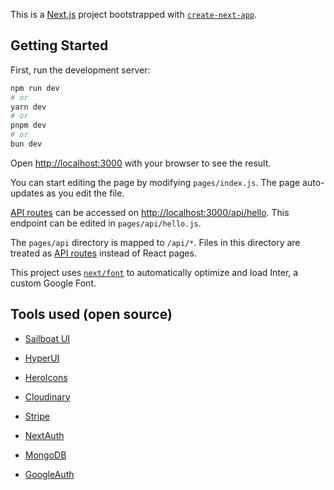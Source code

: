 This is a [Next.js](https://nextjs.org/) project bootstrapped with [`create-next-app`](https://github.com/vercel/next.js/tree/canary/packages/create-next-app).

## Getting Started

First, run the development server:

```bash
npm run dev
# or
yarn dev
# or
pnpm dev
# or
bun dev
```

Open [http://localhost:3000](http://localhost:3000) with your browser to see the result.

You can start editing the page by modifying `pages/index.js`. The page auto-updates as you edit the file.

[API routes](https://nextjs.org/docs/api-routes/introduction) can be accessed on [http://localhost:3000/api/hello](http://localhost:3000/api/hello). This endpoint can be edited in `pages/api/hello.js`.

The `pages/api` directory is mapped to `/api/*`. Files in this directory are treated as [API routes](https://nextjs.org/docs/api-routes/introduction) instead of React pages.

This project uses [`next/font`](https://nextjs.org/docs/basic-features/font-optimization) to automatically optimize and load Inter, a custom Google Font.

## Tools used (open source)

- [Sailboat UI](https://sailboatui.com/)
- [HyperUI](https://www.hyperui.dev/)
- [HeroIcons](https://heroicons.com/outline)

- [Cloudinary](cloudinary.com/)
- [Stripe](https://dashboard.stripe.com/test/dashboard)
- [NextAuth](https://next-auth.js.org/)
- [MongoDB](https://cloud.mongodb.com/)
- [GoogleAuth](https://console.cloud.google.com/)